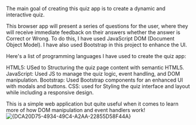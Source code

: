 The main goal of creating this quiz app is to create a dynamic and interactive quiz. 

This browser app will present a series of questions for the user, where they will receive immediate feedback on their answers whether the answer is Correct or Wrong. To do this, I have used JavaScript DOM (Document Object Model). I have also used Bootstrap in this project to enhance the UI. 

Here's a list of programming languages I have used to create the quiz app:

HTML5: USed to Structuring the quiz page content with semantic HTML5.
JavaScript: Used JS to manage the quiz logic, event handling, and DOM manipulation.
Bootstrap: Used Bootstrap components for an enhanced UI with modals and buttons.
CSS: used for Styling the quiz interface and layout while including a responsive design.

This is a simple web application but quite useful when it comes to learn more of how DOM manipulation and event handlers work!
![{DCA20D75-4934-49C4-A2AA-22855D58F44A}](https://github.com/user-attachments/assets/49a38c54-dbbc-4f0b-ac31-8883e9be40ae)
